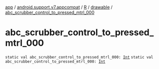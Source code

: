 [app](../../../index.md) / [android.support.v7.appcompat](../../index.md) / [R](../index.md) / [drawable](index.md) / [abc_scrubber_control_to_pressed_mtrl_000](.)

# abc_scrubber_control_to_pressed_mtrl_000

`static val abc_scrubber_control_to_pressed_mtrl_000: `[`Int`](https://kotlinlang.org/api/latest/jvm/stdlib/kotlin/-int/index.html)
`static val abc_scrubber_control_to_pressed_mtrl_000: `[`Int`](https://kotlinlang.org/api/latest/jvm/stdlib/kotlin/-int/index.html)